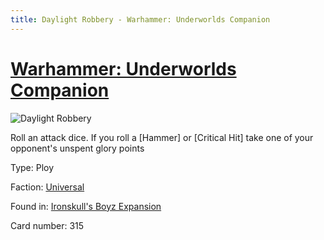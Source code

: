 ```yaml
---
title: Daylight Robbery - Warhammer: Underworlds Companion
---
```


# [Warhammer: Underworlds Companion](https://guidokessels.github.io/wh-underworlds)

  

![Daylight Robbery](https://warhammerunderworlds.com/wp-content/uploads/sites/6/2017/12/315_ENG-Daylight-Robbery.png)

Roll an attack dice. If you roll a [Hammer] or [Critical Hit] take one of your opponent's unspent glory points

Type: Ploy

Faction: [Universal](https://guidokessels.github.io/wh-underworlds/factions/universal)

Found in: [Ironskull's Boyz Expansion](https://guidokessels.github.io/wh-underworlds/locations/ironskulls-boyz-expansion)

Card number: 315
